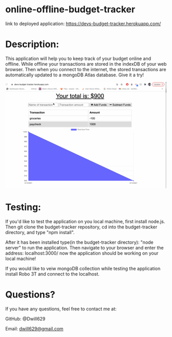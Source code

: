 # online-offline-budget-tracker

link to deployed application: https://devs-budget-tracker.herokuapp.com/

# Description:

This application will help you to keep track of your budget online and offline. While offline your transactions are stored in the indexDB of your web browser. Then when you connect to the internet, the stored transactions are automatically updated to a mongoDB Atlas database. Give it a try!

![budget-tracker](public/assets/images/budgettracker.gif)

# Testing:

If you'd like to test the application on you local machine, first install node.js. Then git clone the budget-tracker repository, cd into the budget-tracker directory, and type "npm install".

After it has been installed type(in the budget-tracker directory): "node server" to run the application. Then navigate to your browser and enter the address: localhost:3000/ now the application should be working on your local machine!

If you would like to veiw mongoDB collection while testing the application install Robo 3T and connect to the localhost.

# Questions?

If you have any questions, feel free to contact me at:

GitHub: @Dwill629

Email: dwill629@gmail.com